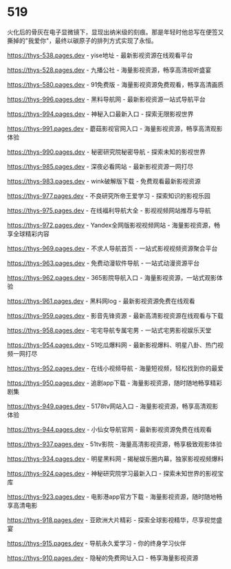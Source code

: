 # 519
火化后的骨灰在电子显微镜下，显现出纳米级的刻痕。那是年轻时他总写在便签又撕掉的"我爱你"，最终以碳原子的排列方式实现了永恒。

https://thys-538.pages.dev - yise地址 - 最新影视资源在线观看平台

https://thys-528.pages.dev - 九播公社 - 海量影视资源，畅享高清视听盛宴

https://thys-580.pages.dev - 91免费版 - 海量影视资源免费观看，畅享高清画质

https://thys-996.pages.dev - 黑料导航网 - 最新影视资源一站式导航平台

https://thys-994.pages.dev - 神秘入口最新入口 - 探索无限影视世界

https://thys-991.pages.dev - 蘑菇影视官网入口 - 海量影视资源，畅享高清观影体验

https://thys-990.pages.dev - 秘密研究院秘密导航 - 探索未知的影视世界

https://thys-985.pages.dev - 深夜必看网站 - 最新影视资源一网打尽

https://thys-983.pages.dev - wink破解版下载 - 免费观看最新影视资源

https://thys-977.pages.dev - 不良研究所帝王爱学习 - 探索知识的影视乐园

https://thys-975.pages.dev - 在线福利导航大全 - 影视视频网站推荐与导航

https://thys-972.pages.dev - Yandex全网版影视视频网站 - 海量影视资源，畅享全球精彩内容

https://thys-969.pages.dev - 不求人导航首页 - 一站式影视视频资源聚合平台

https://thys-963.pages.dev - 免费动漫软件导航 - 一站式动漫资源平台

https://thys-962.pages.dev - 365影院导航入口 - 海量影视资源，一站式观影体验

https://thys-961.pages.dev - 黑料网log - 最新影视资源免费在线观看

https://thys-959.pages.dev - 影音先锋资源 - 最新高清影视资源在线观看与下载

https://thys-958.pages.dev - 宅宅导航专属宅男 - 一站式宅男影视娱乐天堂

https://thys-954.pages.dev - 51吃瓜爆料网 - 最新影视爆料、明星八卦、热门视频一网打尽

https://thys-952.pages.dev - 在线小视频导航 - 海量短视频，轻松找到你的最爱

https://thys-950.pages.dev - 追剧app下载 - 海量影视资源，随时随地畅享精彩剧集

https://thys-949.pages.dev - 5178tv网站入口 - 海量影视资源，畅享高清观影体验

https://thys-944.pages.dev - 小仙女导航官网 - 最新影视资源免费在线观看

https://thys-937.pages.dev - 51tv影院 - 海量高清影视资源，畅享极致观影体验

https://thys-934.pages.dev - 明星黑料网 - 揭秘娱乐圈内幕，独家影视视频爆料

https://thys-924.pages.dev - 神秘研究院学习最新入口 - 探索未知世界的影视宝库

https://thys-923.pages.dev - 电影港app官方下载 - 海量影视资源，随时随地畅享高清电影

https://thys-918.pages.dev - 亚欧洲大片精彩 - 探索全球影视精华，尽享视觉盛宴

https://thys-915.pages.dev - 导航永久爱学习 - 你的终身学习伙伴

https://thys-910.pages.dev - 隐秘的免费网址入口 - 畅享海量影视资源
